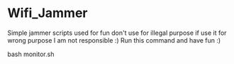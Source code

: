 # Wifi_Jammer
Simple jammer scripts used for fun don't use for illegal purpose if use it for wrong purpose I am not responsible :) 
Run this command and have fun :)

bash monitor.sh
